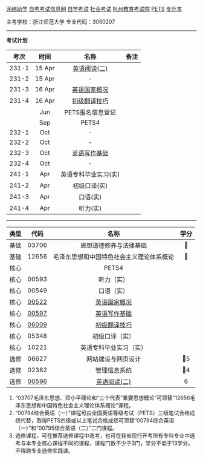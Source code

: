 [网络助学](https://zhejiang.zikao365.com)
[自考考试信息网](https://zk.zjzs.net/)
[自学考试](https://www.zjzs.net/moban/index/2c9081f061d15b160161d1661f040016_tree.html)
[社会考试](https://www.zjzs.net/moban/index/2c9081f061d15b160161d1664ccd0018_tree.html)
[杭州教育考试院](http://www.hzjyksy.cn/)
[PETS](https://pets.neea.edu.cn/)
[专升本](http://zk.cqksy.cn/zkPage/info_zykc_show?zydm=050201&zycc=2)

主考学校：浙江师范大学
专业代码：3050207

---

**考试计划**

|考次|时间|名称|备注|
|:----------:|:----------:|:----------:|:----------:|
|231-1|15 Apr|[英语阅读(二)](00596.md)||
|231-2|15 Apr|-||
|231-3|16 Apr|[英语国家概况](00522.md)||
|231-4|16 Apr|[初级翻译技巧](06009.md)||
||Jun|PETS报名信息登记||
||Sep|PETS4||
|232-1|Oct|-||
|232-2|Oct|-||
|232-3|Oct|[英语写作基础](00597.md)||
|232-4|Oct|-||
|241-1|Apr|英语专科毕业实习(实)||
|241-2|Apr|初级口译(实)||
|241-3|Apr|口语(实)||
|241-4|Apr|听力(实)||

---

|类型|代码|名称|学分|
|:----------:|:----------:|:----------:|:----------:|
|基础|03706|思想道德修养与法律基础|🥇|
|基础|12656|毛泽东思想和中国特色社会主义理论体系概论|🥇|
|核心||PETS4| |
|核心|00593|听力（实）| |
|核心|00549|口语（实）| |
|核心|[00522](00522.md)|[英语国家概况](00522.md)| |
|核心|[00597](00597.md)|[英语写作基础](00597.md)| |
|核心|[06009](06009.md)|[初级翻译技巧](06009.md)| |
|核心|05348|初级口译（实）| |
|核心|10221|英语专科毕业实习（实）| |
|选修|06627|网站建设与网页设计|🥇5|
|选修|02382|管理信息系统|🥇4|
|选修|[00596](00596.md)|[英语阅读(二)](00596.md)|6|

1. “03707毛泽东思想、邓小平理论和“三个代表”重要思想概论”可顶替“12656毛泽东思想和中国特色社会主义理论体系概论”课程。
2. “00794综合英语（一）”课程可由全国英语等级考试（PETS）三级笔试合格成绩代替，取得PETS四级或以上笔试合格成绩可顶替“00794综合英语（一）”和“00795综合英语（二）”二门课程。
3. 选修课程，可在推荐选修课程中选考，也可在我省现行开考所有专科专业中选考与本专业核心课程不同的课程，课程门数不少于3门，学分不低于13学分。不得跨专业选修实践课。

